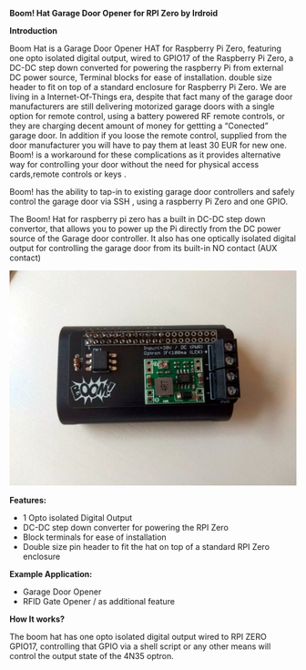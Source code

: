 **Boom! Hat Garage Door Opener for RPI Zero by Irdroid**

**Introduction** 

Boom Hat is a Garage Door Opener HAT for Raspberry Pi Zero, featuring one opto isolated digital output, wired to GPIO17 of the Raspberry Pi Zero, a DC-DC step down converted for powering the raspberry Pi from external DC power source, Terminal blocks for ease of installation. double size header to fit on top of a standard enclosure for Raspberry Pi Zero.
We are living in a Internet-Of-Things era, despite that fact many of the garage door manufacturers are still delivering motorized garage doors with a single option for remote control, using a battery powered RF remote controls, or they are charging decent amount of money for gettting a “Conected” garage door. In addition if you loose the remote control, supplied from the door manufacturer you will have to pay them at least 30 EUR for new one. Boom! is a workaround for these complications as it provides alternative way for controlling your door without the need for physical access cards,remote controls or keys .

Boom! has the ability to tap-in to existing garage door controllers and safely control the garage door via SSH , using a raspberry Pi Zero and one GPIO.

The Boom! Hat for raspberry pi zero has a built in DC-DC step down convertor, that allows you to power up the Pi directly from the DC power source of the Garage door controller. It also has one optically isolated digital output for controlling the garage door from its built-in NO contact (AUX contact)

![Boom](https://github.com/Irdroid/boom/blob/main/Documents/3.jpg)

**Features:**
- 1 Opto isolated Digital Output
- DC-DC step down converter for powering the RPI Zero
- Block terminals for ease of installation
- Double size pin header to fit the hat on top of a standard RPI Zero enclosure

**Example Application:**
- Garage Door Opener
- RFID Gate Opener / as additional feature

**How It works?**

The boom hat has one opto isolated digital output wired to RPI ZERO GPIO17, controlling that GPIO via a shell script or any other means will control the output state of the 4N35 optron.